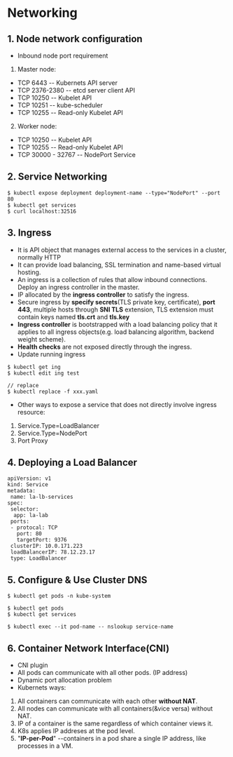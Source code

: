 # Networking

## 1. Node network configuration
* Inbound node port requirement
1. Master node:
 * TCP 6443 -- Kubernets API server
 * TCP 2376-2380 -- etcd server client API
 * TCP 10250 -- Kubelet API
 * TCP 10251 -- kube-scheduler
 * TCP 10255 -- Read-only Kubelet API
2. Worker node:
 * TCP 10250 -- Kubelet API
 * TCP 10255 -- Read-only Kubelet API
 * TCP 30000 - 32767 -- NodePort Service

## 2. Service Networking
```
$ kubectl expose deployment deployment-name --type="NodePort" --port 80
$ kubectl get services
$ curl localhost:32516
```
## 3. Ingress
* It is API object that manages external access to the services in a cluster, normally HTTP
* It can provide load balancing, SSL termination and name-based virtual hosting.
* An ingress is a collection of rules that allow inbound connections. Deploy an ingress controller in the master.
* IP allocated by the **ingress controller** to satisfy the ingress.
* Secure ingress by **specify secrets**(TLS private key, certificate), **port 443**, multiple hosts through **SNI TLS** extension, TLS extension must contain keys named **tls.crt** and **tls.key**
* **Ingress controller** is bootstrapped with a load balancing policy that it applies to all ingress objects(e.g. load balancing algorithm, backend weight scheme).
* **Health checks** are not exposed directly through the ingress.
* Update running ingress
```
$ kubectl get ing
$ kubectl edit ing test

// replace
$ kubectl replace -f xxx.yaml
```
* Other ways to expose a service that does not directly involve ingress resource:
1. Service.Type=LoadBalancer
2. Service.Type=NodePort
3. Port Proxy

## 4. Deploying a Load Balancer
```
apiVersion: v1
kind: Service
metadata:
 name: la-lb-services
spec:
 selector:
  app: la-lab
 ports:
 - protocal: TCP
   port: 80
   targetPort: 9376
 clusterIP: 10.0.171.223
 loadBalancerIP: 78.12.23.17
 type: LoadBalancer
```

## 5. Configure & Use Cluster DNS
```
$ kubectl get pods -n kube-system

$ kubectl get pods
$ kubectl get services

$ kubectl exec --it pod-name -- nslookup service-name  
```

## 6. Container Network Interface(CNI)
* CNI plugin
* All pods can communicate with all other pods. (IP address)
* Dynamic port allocation problem
* Kubernets ways:
 1. All containers can communicate with each other **without NAT**.
 2. All nodes can communicate with all containers(&vice versa) without NAT.
 3. IP of a container is the same regardless of which container views it.
 4. K8s applies IP addreses at the pod level.
 5. "**IP-per-Pod**" --containers in a pod share a single IP address, like processes in a VM.
